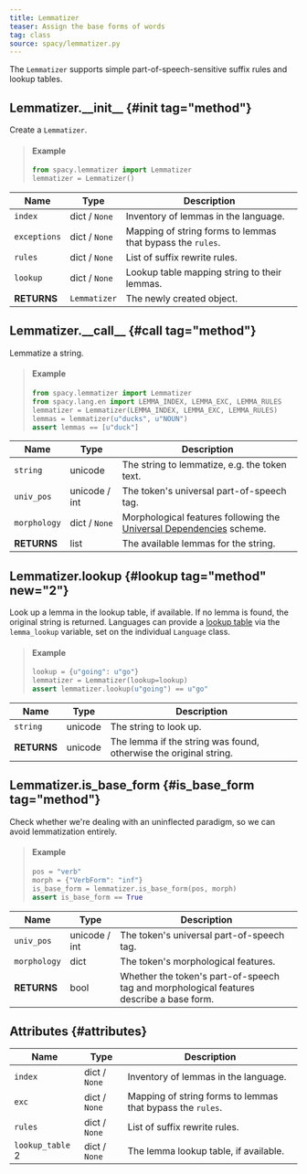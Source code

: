 ```yaml
---
title: Lemmatizer
teaser: Assign the base forms of words
tag: class
source: spacy/lemmatizer.py
---
```


The `Lemmatizer` supports simple part-of-speech-sensitive suffix rules and
lookup tables.

## Lemmatizer.\_\_init\_\_ {#init tag="method"}

Create a `Lemmatizer`.

> #### Example
>
> ```python
> from spacy.lemmatizer import Lemmatizer
> lemmatizer = Lemmatizer()
> ```

| Name         | Type          | Description                                                |
| ------------ | ------------- | ---------------------------------------------------------- |
| `index`      | dict / `None` | Inventory of lemmas in the language.                       |
| `exceptions` | dict / `None` | Mapping of string forms to lemmas that bypass the `rules`. |
| `rules`      | dict / `None` | List of suffix rewrite rules.                              |
| `lookup`     | dict / `None` | Lookup table mapping string to their lemmas.               |
| **RETURNS**  | `Lemmatizer`  | The newly created object.                                  |

## Lemmatizer.\_\_call\_\_ {#call tag="method"}

Lemmatize a string.

> #### Example
>
> ```python
> from spacy.lemmatizer import Lemmatizer
> from spacy.lang.en import LEMMA_INDEX, LEMMA_EXC, LEMMA_RULES
> lemmatizer = Lemmatizer(LEMMA_INDEX, LEMMA_EXC, LEMMA_RULES)
> lemmas = lemmatizer(u"ducks", u"NOUN")
> assert lemmas == [u"duck"]
> ```

| Name         | Type          | Description                                                                                              |
| ------------ | ------------- | -------------------------------------------------------------------------------------------------------- |
| `string`     | unicode       | The string to lemmatize, e.g. the token text.                                                            |
| `univ_pos`   | unicode / int | The token's universal part-of-speech tag.                                                                |
| `morphology` | dict / `None` | Morphological features following the [Universal Dependencies](http://universaldependencies.org/) scheme. |
| **RETURNS**  | list          | The available lemmas for the string.                                                                     |

## Lemmatizer.lookup {#lookup tag="method" new="2"}

Look up a lemma in the lookup table, if available. If no lemma is found, the
original string is returned. Languages can provide a
[lookup table](/usage/adding-languages#lemmatizer) via the `lemma_lookup`
variable, set on the individual `Language` class.

> #### Example
>
> ```python
> lookup = {u"going": u"go"}
> lemmatizer = Lemmatizer(lookup=lookup)
> assert lemmatizer.lookup(u"going") == u"go"
> ```

| Name        | Type    | Description                                                       |
| ----------- | ------- | ----------------------------------------------------------------- |
| `string`    | unicode | The string to look up.                                            |
| **RETURNS** | unicode | The lemma if the string was found, otherwise the original string. |

## Lemmatizer.is_base_form {#is_base_form tag="method"}

Check whether we're dealing with an uninflected paradigm, so we can avoid
lemmatization entirely.

> #### Example
>
> ```python
> pos = "verb"
> morph = {"VerbForm": "inf"}
> is_base_form = lemmatizer.is_base_form(pos, morph)
> assert is_base_form == True
> ```

| Name         | Type          | Description                                                                             |
| ------------ | ------------- | --------------------------------------------------------------------------------------- |
| `univ_pos`   | unicode / int | The token's universal part-of-speech tag.                                               |
| `morphology` | dict          | The token's morphological features.                                                     |
| **RETURNS**  | bool          | Whether the token's part-of-speech tag and morphological features describe a base form. |

## Attributes {#attributes}

| Name                                      | Type          | Description                                                |
| ----------------------------------------- | ------------- | ---------------------------------------------------------- |
| `index`                                   | dict / `None` | Inventory of lemmas in the language.                       |
| `exc`                                     | dict / `None` | Mapping of string forms to lemmas that bypass the `rules`. |
| `rules`                                   | dict / `None` | List of suffix rewrite rules.                              |
| `lookup_table` <Tag variant="new">2</Tag> | dict / `None` | The lemma lookup table, if available.                      |
